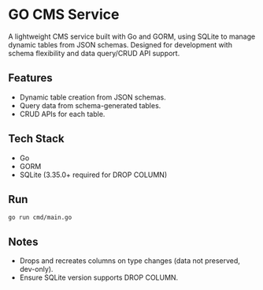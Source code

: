# GO CMS Service

A lightweight CMS service built with Go and GORM, using SQLite to manage dynamic tables from JSON schemas. Designed for development with schema flexibility and data query/CRUD API support.

## Features
- Dynamic table creation from JSON schemas.
- Query data from schema-generated tables.
- CRUD APIs for each table.


## Tech Stack
- Go
- GORM
- SQLite (3.35.0+ required for DROP COLUMN)

## Run
`go run cmd/main.go`

## Notes
- Drops and recreates columns on type changes (data not preserved, dev-only).
- Ensure SQLite version supports DROP COLUMN.
